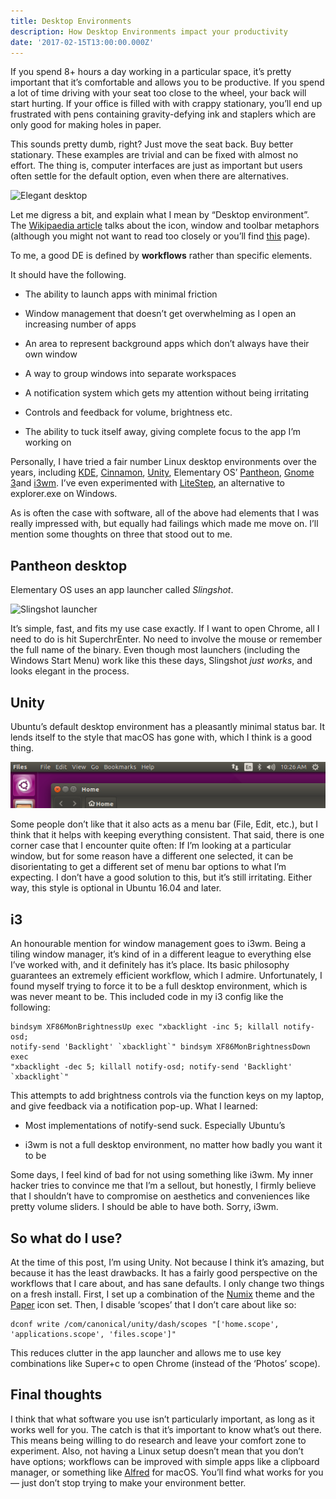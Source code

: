 ```yaml
---
title: Desktop Environments
description: How Desktop Environments impact your productivity
date: '2017-02-15T13:00:00.000Z'
---
```


If you spend 8+ hours a day working in a particular space, it’s pretty
important that it’s comfortable and allows you to be productive. If you spend a
lot of time driving with your seat too close to the wheel, your back will start
hurting. If your office is filled with with crappy stationary, you’ll end up
frustrated with pens containing gravity-defying ink and staplers which are only
good for making holes in paper.

This sounds pretty dumb, right? Just move the seat back. Buy better stationary.
These examples are trivial and can be fixed with almost no effort. The thing
is, computer interfaces are just as important but users often settle for the
default option, even when there are alternatives.

![Elegant desktop](elegant.png#large "Desktops can be both functional and elegant
Credit to [/u/robowarrior_](https://reddit.com/user/robowarrior_/)")


Let me digress a bit, and explain what I mean by “Desktop environment”. The
[Wikipaedia article](https://en.wikipedia.org/wiki/Desktop_environment) talks
about the icon, window and toolbar metaphors (although you might not want to
read too closely or you’ll find
[this](https://en.wikipedia.org/wiki/WIMP_(computing)) page).

To me, a good DE is defined by **workflows** rather than specific elements.

It should have the following.

* The ability to launch apps with minimal friction

* Window management that doesn’t get overwhelming as I open an increasing
  number of apps

* An area to represent background apps which don’t always have their own window

* A way to group windows into separate workspaces

* A notification system which gets my attention without being irritating

* Controls and feedback for volume, brightness etc.

* The ability to tuck itself away, giving complete focus to the app I’m working
  on

Personally, I have tried a fair number Linux desktop environments over the
years, including [KDE](https://www.kde.org/),
[Cinnamon](https://github.com/linuxmint/Cinnamon),
[Unity](http://unity.ubuntu.com/about), Elementary OS’
[Pantheon](https://en.wikipedia.org/wiki/Elementary_OS), [Gnome
3](https://www.gnome.org/gnome-3/)and [i3wm](https://i3wm.org/). I’ve even
experimented with [LiteStep](http://litestep.info/), an alternative to
explorer.exe on Windows.

As is often the case with software, all of the above had elements that I was
really impressed with, but equally had failings which made me move on. I’ll
mention some thoughts on three that stood out to me.

## Pantheon desktop

Elementary OS uses an app launcher called *Slingshot*.

![*Slingshot
launcher*](slingshot.png "Slingshot launcher")

It’s simple, fast, and fits my use case exactly. If I want to open Chrome, all
I need to do is hit SuperchrEnter. No need to involve the mouse or remember the
full name of the binary. Even though most launchers (including the Windows
Start Menu) work like this these days, Slingshot *just works*, and looks
elegant in the process.

## Unity

Ubuntu’s default desktop environment has a pleasantly minimal status bar. It
lends itself to the style that macOS has gone with, which I think is a good
thing.

![Unity](unity.png "Unity")

Some people don’t like that it also acts as a menu bar (File, Edit, etc.), but
I think that it helps with keeping everything consistent. That said, there is
one corner case that I encounter quite often: If I’m looking at a particular
window, but for some reason have a different one selected, it can be
disorientating to get a different set of menu bar options to what I’m
expecting. I don’t have a good solution to this, but it’s still irritating.
Either way, this style is optional in Ubuntu 16.04 and later.

## i3

An honourable mention for window management goes to i3wm. Being a tiling window
manager, it’s kind of in a different league to everything else I’ve worked
with, and it definitely has it’s place. Its basic philosophy guarantees an
extremely efficient workflow, which I admire. Unfortunately, I found myself
trying to force it to be a full desktop environment, which is was never meant
to be. This included code in my i3 config like the following:

    bindsym XF86MonBrightnessUp exec "xbacklight -inc 5; killall notify-osd;
    notify-send 'Backlight' `xbacklight`" bindsym XF86MonBrightnessDown exec
    "xbacklight -dec 5; killall notify-osd; notify-send 'Backlight'
    `xbacklight`"

This attempts to add brightness controls via the function keys on my laptop,
and give feedback via a notification pop-up. What I learned:

* Most implementations of notify-send suck. Especially Ubuntu’s

* i3wm is not a full desktop environment, no matter how badly you want it to be

Some days, I feel kind of bad for not using something like i3wm. My inner
hacker tries to convince me that I’m a sellout, but honestly, I firmly believe
that I shouldn’t have to compromise on aesthetics and conveniences like pretty
volume sliders. I should be able to have both. Sorry, i3wm.

## So what do I use?

At the time of this post, I’m using Unity. Not because I think it’s amazing,
but because it has the least drawbacks. It has a fairly good perspective on the
workflows that I care about, and has sane defaults. I only change two things on
a fresh install. First, I set up a combination of the
[Numix](https://numixproject.org/) theme and the
[Paper](https://snwh.org/paper) icon set. Then, I disable ‘scopes’ that I don’t
care about like so:

    dconf write /com/canonical/unity/dash/scopes "['home.scope',
    'applications.scope', 'files.scope']"

This reduces clutter in the app launcher and allows me to use key combinations
like Super+c to open Chrome (instead of the ‘Photos’ scope).

## Final thoughts

I think that what software you use isn’t particularly important, as long as it
works well for you. The catch is that it’s important to know what’s out there.
This means being willing to do research and leave your comfort zone to
experiment. Also, not having a Linux setup doesn’t mean that you don’t have
options; workflows can be improved with simple apps like a clipboard manager,
or something like [Alfred](https://www.alfredapp.com/) for macOS. You’ll find
what works for you — just don’t stop trying to make your environment better.
